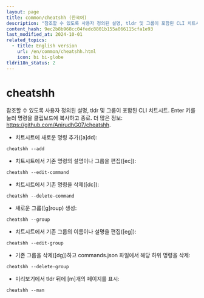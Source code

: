 ```yaml
---
layout: page
title: common/cheatshh (한국어)
description: "참조할 수 있도록 사용자 정의된 설명, tldr 및 그룹이 포함된 CLI 치트시트."
content_hash: 9ec2b8b968cc04fedc8801b155a066115cfa1e93
last_modified_at: 2024-10-01
related_topics:
  - title: English version
    url: /en/common/cheatshh.html
    icon: bi bi-globe
tldri18n_status: 2
---
```

# cheatshh

참조할 수 있도록 사용자 정의된 설명, tldr 및 그룹이 포함된 CLI 치트시트.
Enter 키를 눌러 명령을 클립보드에 복사하고 종료.
더 많은 정보: <https://github.com/AnirudhG07/cheatshh>.

- 치트시트에 새로운 명령 추가([a]dd):

`cheatshh --add`

- 치트시트에서 기존 명령의 설명이나 그룹을 편집([ec]):

`cheatshh --edit-command`

- 치트시트에서 기존 명령을 삭제([dc]):

`cheatshh --delete-command`

- 새로운 그룹([g]roup) 생성:

`cheatshh --group`

- 치트시트에서 기존 그룹의 이름이나 설명을 편집([eg]):

`cheatshh --edit-group`

- 기존 그룹을 삭제([dg])하고 commands.json 파일에서 해당 하위 명령을 삭제:

`cheatshh --delete-group`

- 미리보기에서 tldr 뒤에 [m]개의 페이지를 표시:

`cheatshh --man`
